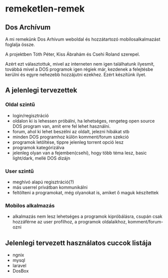 # remeketlen-remek
## Dos Archívum
A mi remekünk Dos Arhívum weboldal és hozzátartozó mobilosalkalmazást foglalja össze.

A projektben Tóth Péter, Kiss Ábrahám és Csehi Roland szerepel.

Azért ezt választottuk, mivel az interneten nem igen találhatunk ilyesmit, továbbá mivel a DOS programok igen régiek már, kezdenek a felejtésbe kerülni és egyre nehezebb hozzájutni ezekhez. Ezért készítünk ilyet.


## A jelenlegi tervezettek

### Oldal szintű
* login/regisztráció
* oldalon ki is lehessen próbálni, ha lehetséges, rengeteg open source DOS program van, amit erre fel lehet használni.
* forum, ahol ki lehet beszélni az oldalt, jelezni hibákat stb
* minden DOS programhoz külön komment/forum szekció
* programok letöltése, tippre jelenleg torrent opció lesz
* programok kategórizálva
* jelenleg olyan van a fejemben(csehi), hogy több téma lesz, basic light/dark, mellé DOS dizájn


### User szintű
* meghívó alapú regisztráció(?)
* más userrel privátban kommunikálni
* feltölteni a programokat, még olyanokat is, amiket ő maguk készítettek

### Mobilos alkalmazás
* alkalmazás nem lesz lehetséges a programok kipróbálásra, csupán csak hozzáférne az user profilhoz, a programok oldalaikhoz, komment/forum-ozni

## Jelenlegi tervezett használatos cuccok listája
* ngnix
* mysql
* laravel
* DosBox
